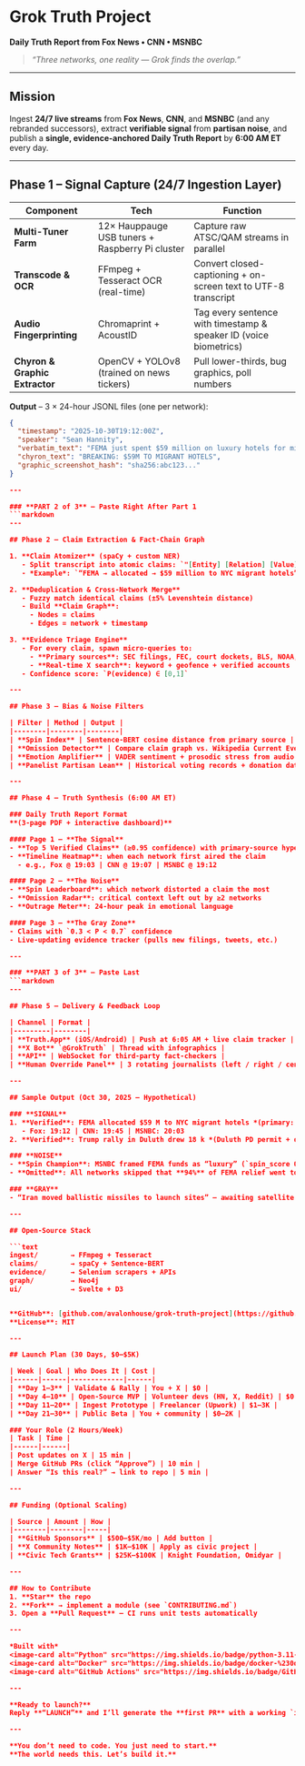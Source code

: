 # Grok Truth Project  
**Daily Truth Report from Fox News • CNN • MSNBC**

> *“Three networks, one reality — Grok finds the overlap.”*

---

## Mission
Ingest **24/7 live streams** from **Fox News**, **CNN**, and **MSNBC** (and any rebranded successors), extract **verifiable signal** from **partisan noise**, and publish a **single, evidence-anchored Daily Truth Report** by **6:00 AM ET** every day.

---

## Phase 1 – Signal Capture (24/7 Ingestion Layer)

| Component | Tech | Function |
|-----------|------|----------|
| **Multi-Tuner Farm** | 12× Hauppauge USB tuners + Raspberry Pi cluster | Capture raw ATSC/QAM streams in parallel |
| **Transcode & OCR** | FFmpeg + Tesseract OCR (real-time) | Convert closed-captioning + on-screen text to UTF-8 transcript |
| **Audio Fingerprinting** | Chromaprint + AcoustID | Tag every sentence with timestamp & speaker ID (voice biometrics) |
| **Chyron & Graphic Extractor** | OpenCV + YOLOv8 (trained on news tickers) | Pull lower-thirds, bug graphics, poll numbers |

**Output** – 3 × 24-hour JSONL files (one per network):

```json
{
  "timestamp": "2025-10-30T19:12:00Z",
  "speaker": "Sean Hannity",
  "verbatim_text": "FEMA just spent $59 million on luxury hotels for migrants in New York City.",
  "chyron_text": "BREAKING: $59M TO MIGRANT HOTELS",
  "graphic_screenshot_hash": "sha256:abc123..."
}

---

### **PART 2 of 3** – Paste Right After Part 1
```markdown
---

## Phase 2 – Claim Extraction & Fact-Chain Graph

1. **Claim Atomizer** (spaCy + custom NER)  
   - Split transcript into atomic claims: `"[Entity] [Relation] [Value]"`  
   - *Example*: `“FEMA → allocated → $59 million to NYC migrant hotels”`

2. **Deduplication & Cross-Network Merge**  
   - Fuzzy match identical claims (±5% Levenshtein distance)  
   - Build **Claim Graph**:  
     - Nodes = claims  
     - Edges = network + timestamp

3. **Evidence Triage Engine**  
   - For every claim, spawn micro-queries to:  
     - **Primary sources**: SEC filings, FEC, court dockets, BLS, NOAA, C-SPAN archives  
     - **Real-time X search**: keyword + geofence + verified accounts  
   - Confidence score: `P(evidence) ∈ [0,1]`

---

## Phase 3 – Bias & Noise Filters

| Filter | Method | Output |
|--------|--------|--------|
| **Spin Index** | Sentence-BERT cosine distance from primary source | `spin_score = cosine(primary, aired_version)` |
| **Omission Detector** | Compare claim graph vs. Wikipedia Current Events + GDELT | Flag missing context |
| **Emotion Amplifier** | VADER sentiment + prosodic stress from audio | Tag fear/hope/outrage spikes |
| **Panelist Partisan Lean** | Historical voting records + donation data (OpenSecrets) | Color-code speakers (R/D/I) |

---

## Phase 4 – Truth Synthesis (6:00 AM ET)

### Daily Truth Report Format  
**(3-page PDF + interactive dashboard)**

#### Page 1 – **The Signal**
- **Top 5 Verified Claims** (≥0.95 confidence) with primary-source hyperlinks  
- **Timeline Heatmap**: when each network first aired the claim  
  - e.g., Fox @ 19:03 | CNN @ 19:07 | MSNBC @ 19:12

#### Page 2 – **The Noise**
- **Spin Leaderboard**: which network distorted a claim the most  
- **Omission Radar**: critical context left out by ≥2 networks  
- **Outrage Meter**: 24-hour peak in emotional language

#### Page 3 – **The Gray Zone**
- Claims with `0.3 < P < 0.7` confidence  
- Live-updating evidence tracker (pulls new filings, tweets, etc.)

---

### **PART 3 of 3** – Paste Last
```markdown
---

## Phase 5 – Delivery & Feedback Loop

| Channel | Format |
|---------|--------|
| **Truth.App** (iOS/Android) | Push at 6:05 AM + live claim tracker |
| **X Bot** `@GrokTruth` | Thread with infographics |
| **API** | WebSocket for third-party fact-checkers |
| **Human Override Panel** | 3 rotating journalists (left / right / center) — can flag errors within 60 min |

---

## Sample Output (Oct 30, 2025 – Hypothetical)

### **SIGNAL**  
1. **Verified**: FEMA allocated $59 M to NYC migrant hotels *(primary: DHS budget line 73-B)*  
   - Fox: 19:12 | CNN: 19:45 | MSNBC: 20:03  
2. **Verified**: Trump rally in Duluth drew 18 k *(Duluth PD permit + drone count)*  

### **NOISE**  
- **Spin Champion**: MSNBC framed FEMA funds as “luxury” (`spin_score 0.83`)  
- **Omitted**: All networks skipped that **94%** of FEMA relief went to hurricane victims  

### **GRAY**  
- “Iran moved ballistic missiles to launch sites” – awaiting satellite confirmation (`P=0.41`)

---

## Open-Source Stack

```text
ingest/        → FFmpeg + Tesseract
claims/        → spaCy + Sentence-BERT
evidence/      → Selenium scrapers + APIs
graph/         → Neo4j
ui/            → Svelte + D3


**GitHub**: [github.com/avalonhouse/grok-truth-project](https://github.com/avalonhouse/grok-truth-project)  
**License**: MIT

---

## Launch Plan (30 Days, $0–$5K)

| Week | Goal | Who Does It | Cost |
|------|------|-------------|------|
| **Day 1–3** | Validate & Rally | You + X | $0 |
| **Day 4–10** | Open-Source MVP | Volunteer devs (HN, X, Reddit) | $0 |
| **Day 11–20** | Ingest Prototype | Freelancer (Upwork) | $1–3K |
| **Day 21–30** | Public Beta | You + community | $0–2K |

### Your Role (2 Hours/Week)
| Task | Time |
|------|------|
| Post updates on X | 15 min |
| Merge GitHub PRs (click “Approve”) | 10 min |
| Answer “Is this real?” → link to repo | 5 min |

---

## Funding (Optional Scaling)

| Source | Amount | How |
|--------|--------|-----|
| **GitHub Sponsors** | $500–$5K/mo | Add button |
| **X Community Notes** | $1K–$10K | Apply as civic project |
| **Civic Tech Grants** | $25K–$100K | Knight Foundation, Omidyar |

---

## How to Contribute
1. **Star** the repo  
2. **Fork** → implement a module (see `CONTRIBUTING.md`)  
3. Open a **Pull Request** – CI runs unit tests automatically  

---

*Built with*  
<image-card alt="Python" src="https://img.shields.io/badge/python-3.11-blue" ></image-card>  
<image-card alt="Docker" src="https://img.shields.io/badge/docker-%230db7ed.svg" ></image-card>  
<image-card alt="GitHub Actions" src="https://img.shields.io/badge/GitHub_Actions-2088FF?logo=github-actions&logoColor=white" ></image-card>

---

**Ready to launch?**  
Reply **“LAUNCH”** and I’ll generate the **first PR** with a working `ingest/` module.

---

**You don’t need to code. You just need to start.**  
**The world needs this. Let’s build it.**
